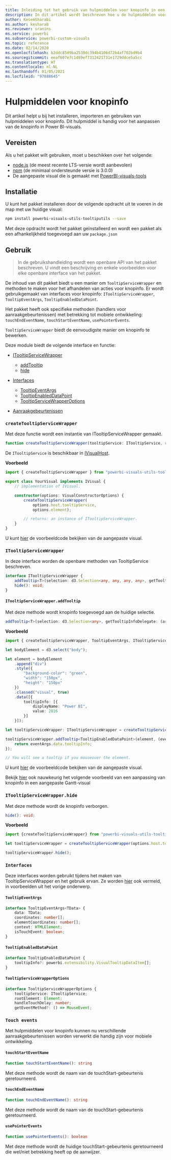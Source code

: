 ```yaml
---
title: Inleiding tot het gebruik van hulpmiddelen voor knopinfo in een Power BI-visual in ingesloten analyses in Power BI voor betere ingesloten BI-inzichten
description: In dit artikel wordt beschreven hoe u de hulpmiddelen voor knopinfo kunt gebruiken om het aanpassen van knopinfo voor Power BI-visuals te vereenvoudigen. Maak betere geïntegreerde BI-inzichten mogelijk met geïntegreerde analytische gegevens voor Power BI.
author: KesemSharabi
ms.author: kesharab
ms.reviewer: sranins
ms.service: powerbi
ms.subservice: powerbi-custom-visuals
ms.topic: reference
ms.date: 02/14/2020
ms.openlocfilehash: b2ddc85d9ba2530dc394b4106d72b4af702bd9b4
ms.sourcegitcommit: eeaf607e7c1d89ef7312421731e1729ddce5a5cc
ms.translationtype: HT
ms.contentlocale: nl-NL
ms.lasthandoff: 01/05/2021
ms.locfileid: "97888645"
---
```

# <a name="tooltip-utils"></a>Hulpmiddelen voor knopinfo
Dit artikel helpt u bij het installeren, importeren en gebruiken van hulpmiddelen voor knopinfo. Dit hulpmiddel is handig voor het aanpassen van de knopinfo in Power BI-visuals.

## <a name="requirements"></a>Vereisten
Als u het pakket wilt gebruiken, moet u beschikken over het volgende:
* [node.js](https://nodejs.org) (de meest recente LTS-versie wordt aanbevolen)
* [npm](https://www.npmjs.com/) (de minimaal ondersteunde versie is 3.0.0)
* De aangepaste visual die is gemaakt met [PowerBI-visuals-tools](https://www.npmjs.com/package/powerbi-visuals-tools)

## <a name="installation"></a>Installatie

U kunt het pakket installeren door de volgende opdracht uit te voeren in de map met uw huidige visual:

```bash
npm install powerbi-visuals-utils-tooltiputils --save
```
Met deze opdracht wordt het pakket geïnstalleerd en wordt een pakket als een afhankelijkheid toegevoegd aan uw ```package.json```

## <a name="usage"></a>Gebruik

> In de gebruikshandleiding wordt een openbare API van het pakket beschreven. U vindt een beschrijving en enkele voorbeelden voor elke openbare interface van het pakket.

De inhoud van dit pakket biedt u een manier om `TooltipServiceWrapper` en methoden te maken voor het afhandelen van acties voor knopinfo. Er wordt gebruikgemaakt van interfaces voor knopinfo: `ITooltipServiceWrapper`, `TooltipEventArgs`, `TooltipEnabledDataPoint`. 

Het pakket heeft ook specifieke methoden (handlers voor aanraakgebeurtenissen) met betrekking tot mobiele ontwikkeling: `touchEndEventName`, `touchStartEventName`, `usePointerEvents`.

`TooltipServiceWrapper` biedt de eenvoudigste manier om knopinfo te bewerken.

Deze module biedt de volgende interface en functie:
* [ITooltipServiceWrapper](#itooltipservicewrapper)
  * [addTooltip](#itooltipservicewrapperaddtooltip)
  * [hide](#itooltipservicewrapperhide)

* [Interfaces](#interfaces)
  * [TooltipEventArgs](#tooltipeventargs)
  * [TooltipEnabledDataPoint](#tooltipenableddatapoint)
  * [TooltipServiceWrapperOptions](#tooltipservicewrapperoptions)
* [Aanraakgebeurtenissen](#touch-events)

### `createTooltipServiceWrapper`
Met deze functie wordt een instantie van ITooltipServiceWrapper gemaakt.

```typescript
function createTooltipServiceWrapper(tooltipService: ITooltipService, rootElement: Element, handleTouchDelay?: number,  getEventMethod?: () => MouseEvent): ITooltipServiceWrapper;
```

De ```ITooltipService``` is beschikbaar in [IVisualHost](https://github.com/microsoft/PowerBI-visuals-tools/blob/master/templates/visuals/.api/v2.6.0/PowerBI-visuals.d.ts#L1335).

**Voorbeeld**

```typescript
import { createTooltipServiceWrapper } from "powerbi-visuals-utils-tooltiputils";

export class YourVisual implements IVisual {
    // implementation of IVisual.

    constructor(options: VisualConstructorOptions) {
        createTooltipServiceWrapper(
            options.host.tooltipService,
            options.element);

        // returns: an instance of ITooltipServiceWrapper.
    }
}
```

U kunt [hier](https://github.com/microsoft/powerbi-visuals-gantt/blob/master/src/gantt.ts#L391) de voorbeeldcode bekijken van de aangepaste visual.

### `ITooltipServiceWrapper`
In deze interface worden de openbare methoden van TooltipService beschreven.

```typescript
interface ITooltipServiceWrapper {
    addTooltip<T>(selection: d3.Selection<any, any, any, any>, getTooltipInfoDelegate: (args: TooltipEventArgs<T>) => powerbi.extensibility.VisualTooltipDataItem[], getDataPointIdentity?: (args: TooltipEventArgs<T>) => powerbi.visuals.ISelectionId, reloadTooltipDataOnMouseMove?: boolean): void;
    hide(): void;
}
```

#### `ITooltipServiceWrapper.addTooltip`

Met deze methode wordt knopinfo toegevoegd aan de huidige selectie.

```typescript
addTooltip<T>(selection: d3.Selection<any>, getTooltipInfoDelegate: (args: TooltipEventArgs<T>) => VisualTooltipDataItem[], getDataPointIdentity?: (args: TooltipEventArgs<T>) => ISelectionId, reloadTooltipDataOnMouseMove?: boolean): void;
```

**Voorbeeld**

```typescript
import { createTooltipServiceWrapper, TooltipEventArgs, ITooltipServiceWrapper, TooltipEnabledDataPoint } from "powerbi-visuals-utils-tooltiputils";

let bodyElement = d3.select("body");

let element = bodyElement
    .append("div")
    .style({
        "background-color": "green",
        "width": "150px",
        "height": "150px"
    })
    .classed("visual", true)
    .data([{
        tooltipInfo: [{
            displayName: "Power BI",
            value: 2016
        }]
    }]);

let tooltipServiceWrapper: ITooltipServiceWrapper = createTooltipServiceWrapper(tooltipService, bodyElement.get(0)); // tooltipService is from the IVisualHost.

tooltipServiceWrapper.addTooltip<TooltipEnabledDataPoint>(element, (eventArgs: TooltipEventArgs<TooltipEnabledDataPoint>) => {
    return eventArgs.data.tooltipInfo;
});

// You will see a tooltip if you mouseover the element.
```

U kunt [hier](https://github.com/microsoft/powerbi-visuals-gantt/blob/master/src/gantt.ts#L2931) de voorbeeldcode bekijken van de aangepaste visual.

Bekijk [hier](https://github.com/microsoft/powerbi-visuals-gantt/blob/master/src/gantt.ts#L573-L648) ook nauwkeurig het volgende voorbeeld van een aanpassing van knopinfo in een aangepaste Gantt-visual

### `ITooltipServiceWrapper.hide`

Met deze methode wordt de knopinfo verborgen.

```typescript
hide(): void;
```

**Voorbeeld**

```typescript
import {createTooltipServiceWrapper} from "powerbi-visuals-utils-tooltiputils";

let tooltipServiceWrapper = createTooltipServiceWrapper(options.host.tooltipService, options.element); // options are from the VisualConstructorOptions.

tooltipServiceWrapper.hide();
```
### `Interfaces`
Deze interfaces worden gebruikt tijdens het maken van TooltipServiceWrapper en het gebruik ervan. Ze worden [hier](#itooltipservicewrapperaddtooltip) ook vermeld, in voorbeelden uit het vorige onderwerp.

#### `TooltipEventArgs`
```typescript
interface TooltipEventArgs<TData> {
    data: TData;
    coordinates: number[];
    elementCoordinates: number[];
    context: HTMLElement;
    isTouchEvent: boolean;
}
```

#### `TooltipEnabledDataPoint`
```typescript
interface TooltipEnabledDataPoint {
    tooltipInfo?: powerbi.extensibility.VisualTooltipDataItem[];
}
```

#### `TooltipServiceWrapperOptions`
```typescript
interface TooltipServiceWrapperOptions {
    tooltipService: ITooltipService;
    rootElement: Element;
    handleTouchDelay: number;
    getEventMethod?: () => MouseEvent;
```

### `Touch events`

Met hulpmiddelen voor knopinfo kunnen nu verschillende aanraakgebeurtenissen worden verwerkt die handig zijn voor mobiele ontwikkeling.

#### `touchStartEventName`
```typescript
function touchStartEventName(): string
```
Met deze methode wordt de naam van de touchStart-gebeurtenis geretourneerd.

#### `touchEndEventName`
```typescript
function touchEndEventName(): string
```
Met deze methode wordt de naam van de touchStart-gebeurtenis geretourneerd.

#### `usePointerEvents`
```typescript
function usePointerEvents(): boolean
```
Met deze methode wordt de huidige touchStart-gebeurtenis geretourneerd die wel/niet betrekking heeft op de aanwijzer.
